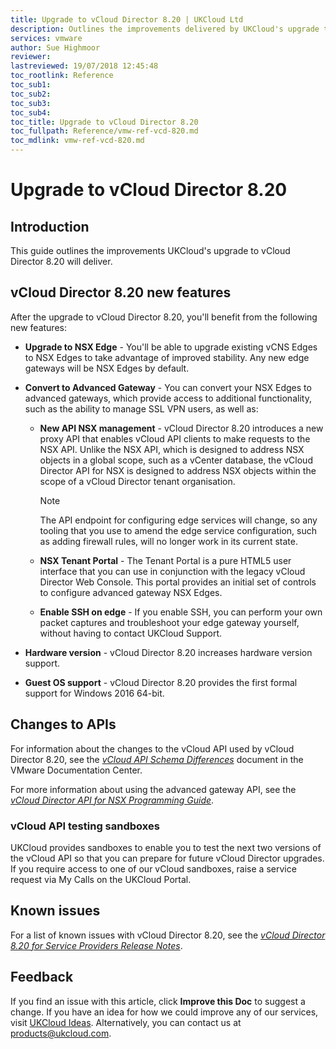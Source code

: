 ```yaml
---
title: Upgrade to vCloud Director 8.20 | UKCloud Ltd
description: Outlines the improvements delivered by UKCloud's upgrade to vCloud Director 8.20
services: vmware
author: Sue Highmoor
reviewer:
lastreviewed: 19/07/2018 12:45:48
toc_rootlink: Reference
toc_sub1: 
toc_sub2:
toc_sub3:
toc_sub4:
toc_title: Upgrade to vCloud Director 8.20
toc_fullpath: Reference/vmw-ref-vcd-820.md
toc_mdlink: vmw-ref-vcd-820.md
---
```


# Upgrade to vCloud Director 8.20

## Introduction

This guide outlines the improvements UKCloud's upgrade to vCloud Director 8.20 will deliver.

## vCloud Director 8.20 new features

After the upgrade to vCloud Director 8.20, you'll benefit from the following new features:

- **Upgrade to NSX Edge** - You'll be able to upgrade existing vCNS Edges to NSX Edges to take advantage of improved stability. Any new edge gateways will be NSX Edges by default.

- **Convert to Advanced Gateway** - You can convert your NSX Edges to advanced gateways, which provide access to additional functionality, such as the ability to manage SSL VPN users, as well as:

  - **New API NSX management** - vCloud Director 8.20 introduces a new proxy API that enables vCloud API clients to make requests to the NSX API. Unlike the NSX API, which is designed to address NSX objects in a global scope, such as a vCenter database, the vCloud Director API for NSX is designed to address NSX objects within the scope of a vCloud Director tenant organisation.

    > [!NOTE]
    > The API endpoint for configuring edge services will change, so any tooling that you use to amend the edge service configuration, such as adding firewall rules, will no longer work in its current state.

  - **NSX Tenant Portal** - The Tenant Portal is a pure HTML5 user interface that you can use in conjunction with the legacy vCloud Director Web Console. This portal provides an initial set of controls to configure advanced gateway NSX Edges.

  - **Enable SSH on edge** - If you enable SSH, you can perform your own packet captures and troubleshoot your edge gateway yourself, without having to contact UKCloud Support.

- **Hardware version** - vCloud Director 8.20 increases hardware version support.

- **Guest OS support** - vCloud Director 8.20 provides the first formal support for Windows 2016 64-bit.

## Changes to APIs

For information about the changes to the vCloud API used by vCloud Director 8.20, see the [*vCloud API Schema Differences*](http://pubs.vmware.com/vcd-820/index.jsp?topic=/com.vmware.vcloud.api.reference.doc_27_0/diff/index.html) document in the VMware Documentation Center.

For more information about using the advanced gateway API, see the [*vCloud Director API for NSX Programming Guide*](https://pubs.vmware.com/vcd-820/topic/com.vmware.ICbase/PDF/vcloud_nsx_api_guide_27_0.pdf).

### vCloud API testing sandboxes

UKCloud provides sandboxes to enable you to test the next two versions of the vCloud API so that you can prepare for future vCloud Director upgrades. If you require access to one of our vCloud sandboxes, raise a service request via My Calls on the UKCloud Portal.

## Known issues

For a list of known issues with vCloud Director 8.20, see the [*vCloud Director 8.20 for Service Providers Release Notes*](https://pubs.vmware.com/Release_Notes/en/vcd/8-20/rel_notes_vcloud_director_8-20.html#knownissues).

## Feedback

If you find an issue with this article, click **Improve this Doc** to suggest a change. If you have an idea for how we could improve any of our services, visit [UKCloud Ideas](https://ideas.ukcloud.com). Alternatively, you can contact us at <products@ukcloud.com>.
